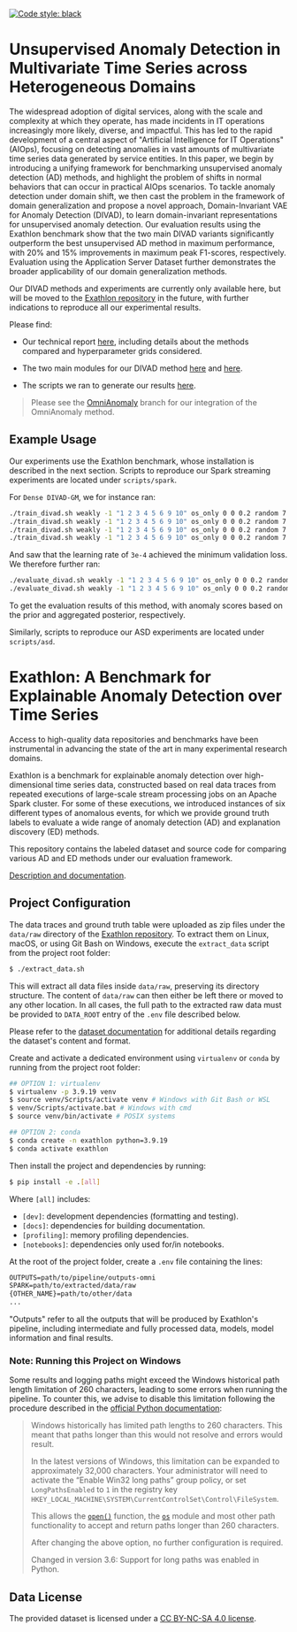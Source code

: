 [![Code style: black](https://img.shields.io/badge/code%20style-black-000000.svg)](https://github.com/psf/black)

# Unsupervised Anomaly Detection in Multivariate Time Series across Heterogeneous Domains

The widespread adoption of digital services, along with the scale and complexity at which they operate, has made incidents in IT operations increasingly more likely, diverse, and impactful. This has led to the rapid development of a central aspect of "Artificial Intelligence for IT Operations" (AIOps), focusing on detecting anomalies in vast amounts of multivariate time series data generated by service entities. In this paper, we begin by introducing a unifying framework for benchmarking unsupervised anomaly detection (AD) methods, and highlight the problem of shifts in normal behaviors that can occur in practical AIOps scenarios. To tackle anomaly detection under domain shift, we then cast the problem in the framework of domain generalization and propose a novel approach, Domain-Invariant VAE for Anomaly Detection (DIVAD), to learn domain-invariant representations for unsupervised anomaly detection. Our evaluation results using the Exathlon benchmark show that the two main DIVAD variants significantly outperform the best unsupervised AD method in maximum performance, with 20% and 15% improvements in maximum peak F1-scores, respectively. Evaluation using the Application Server Dataset further demonstrates the broader applicability of our domain generalization methods.

Our DIVAD methods and experiments are currently only available here, but will be moved to the [Exathlon repository](https://github.com/exathlonbenchmark/exathlon) in the future, with further indications to reproduce all our experimental results.

Please find:

- Our technical report [here](technical-report.pdf), including details about the methods compared and hyperparameter grids considered.

- The two main modules for our DIVAD method [here](./exathlon/detection/detectors/divad.py) and [here](./exathlon/detection/detectors/helpers/tf_divad.py).

- The scripts we ran to generate our results [here](https://github.com/exathlonbenchmark/divad/wiki).

> Please see the [OmniAnomaly](https://github.com/exathlonbenchmark/divad/tree/omni-anomaly) branch for our integration of the OmniAnomaly method.

## Example Usage

Our experiments use the Exathlon benchmark, whose installation is described in the next section. Scripts to reproduce our Spark streaming experiments are located under `scripts/spark`.

For `Dense DIVAD-GM`, we for instance ran:

```bash
./train_divad.sh weakly -1 "1 2 3 4 5 6 9 10" os_only 0 0 0.2 random 7 regular_scaling std 1 1 1 1 mean settings-rate dense gm 1 8 1.0 -1 "" "" "" "200" "64" "" "" "" "200" False False False False -1 -1 False "" "" "" "" "" "" 16 -1 -1 False False 0.0 0.0 0.0 normal 5.0 5.0 100 fixed 100000.0 adamw 1e-5 none -1 -1 0.01 1.0 128 300 val_loss 100
./train_divad.sh weakly -1 "1 2 3 4 5 6 9 10" os_only 0 0 0.2 random 7 regular_scaling std 1 1 1 1 mean settings-rate dense gm 1 8 1.0 -1 "" "" "" "200" "64" "" "" "" "200" False False False False -1 -1 False "" "" "" "" "" "" 16 -1 -1 False False 0.0 0.0 0.0 normal 5.0 5.0 100 fixed 100000.0 adamw 3e-5 none -1 -1 0.01 1.0 128 300 val_loss 100
./train_divad.sh weakly -1 "1 2 3 4 5 6 9 10" os_only 0 0 0.2 random 7 regular_scaling std 1 1 1 1 mean settings-rate dense gm 1 8 1.0 -1 "" "" "" "200" "64" "" "" "" "200" False False False False -1 -1 False "" "" "" "" "" "" 16 -1 -1 False False 0.0 0.0 0.0 normal 5.0 5.0 100 fixed 100000.0 adamw 1e-4 none -1 -1 0.01 1.0 128 300 val_loss 100
./train_divad.sh weakly -1 "1 2 3 4 5 6 9 10" os_only 0 0 0.2 random 7 regular_scaling std 1 1 1 1 mean settings-rate dense gm 1 8 1.0 -1 "" "" "" "200" "64" "" "" "" "200" False False False False -1 -1 False "" "" "" "" "" "" 16 -1 -1 False False 0.0 0.0 0.0 normal 5.0 5.0 100 fixed 100000.0 adamw 3e-4 none -1 -1 0.01 1.0 128 300 val_loss 100
```

And saw that the learning rate of `3e-4` achieved the minimum validation loss. We therefore further ran:

```bash
./evaluate_divad.sh weakly -1 "1 2 3 4 5 6 9 10" os_only 0 0 0.2 random 7 regular_scaling std 1 1 1 1 mean settings-rate dense gm 1 8 1.0 -1 "" "" "" "200" "64" "" "" "" "200" False False False False -1 -1 False "" "" "" "" "" "" 16 -1 -1 False False 0.0 0.0 0.0 normal 5.0 5.0 100 fixed 100000.0 adamw 3e-4 none -1 -1 0.01 1.0 128 300 val_loss 100 prior_nll_of_mean -1 -1 -1 -1
./evaluate_divad.sh weakly -1 "1 2 3 4 5 6 9 10" os_only 0 0 0.2 random 7 regular_scaling std 1 1 1 1 mean settings-rate dense gm 1 8 1.0 -1 "" "" "" "200" "64" "" "" "" "200" False False False False -1 -1 False "" "" "" "" "" "" 16 -1 -1 False False 0.0 0.0 0.0 normal 5.0 5.0 100 fixed 100000.0 adamw 3e-4 none -1 -1 0.01 1.0 128 300 val_loss 100 agg_post_nll_of_mean gm 8 -1 -1
```

To get the evaluation results of this method, with anomaly scores based on the prior and aggregated posterior, respectively.

Similarly, scripts to reproduce our ASD experiments are located under `scripts/asd`.

# Exathlon: A Benchmark for Explainable Anomaly Detection over Time Series

Access to high-quality data repositories and benchmarks have been instrumental in advancing the state of the art in many experimental research domains. 

Exathlon is a benchmark for explainable anomaly detection over high-dimensional time series data, constructed based on real data traces from repeated executions of large-scale stream processing jobs on an Apache Spark cluster. For some of these executions, we introduced instances of six different types of anomalous events, for which we provide ground truth labels to evaluate a wide range of anomaly detection (AD) and explanation discovery (ED) methods.

This repository contains the labeled dataset and source code for comparing various AD and ED methods under our evaluation framework.

[Description and documentation](https://github.com/exathlonbenchmark/exathlon/wiki). 

## Project Configuration

The data traces and ground truth table were uploaded as zip files under the `data/raw` directory of the [Exathlon repository](https://github.com/exathlonbenchmark/exathlon). To extract them on Linux, macOS, or using Git Bash on Windows, execute the `extract_data` script from the project root folder:

```bash
$ ./extract_data.sh
```

This will extract all data files inside `data/raw`, preserving its directory structure. The content of `data/raw` can then either be left there or moved to any other location. In all cases, the full path to the extracted raw data must be provided to `DATA_ROOT` entry of the `.env` file described below.

Please refer to the [dataset documentation](https://github.com/exathlonbenchmark/exathlon/wiki/Dataset) for additional details regarding the dataset's content and format.

Create and activate a dedicated environment using `virtualenv` or `conda` by running from the project root folder:

```bash
## OPTION 1: virtualenv
$ virtualenv -p 3.9.19 venv
$ source venv/Scripts/activate venv # Windows with Git Bash or WSL
$ venv/Scripts/activate.bat # Windows with cmd
$ source venv/bin/activate # POSIX systems

## OPTION 2: conda
$ conda create -n exathlon python=3.9.19
$ conda activate exathlon
```

Then install the project and dependencies by running:

```bash
$ pip install -e .[all]
```

Where `[all]` includes:

- `[dev]`: development dependencies (formatting and testing).
- `[docs]`: dependencies for building documentation.
- `[profiling]`: memory profiling dependencies.
- `[notebooks]`: dependencies only used for/in notebooks.

At the root of the project folder, create a `.env` file containing the lines:

```txt
OUTPUTS=path/to/pipeline/outputs-omni
SPARK=path/to/extracted/data/raw
{OTHER_NAME}=path/to/other/data
...
```

"Outputs" refer to all the outputs that will be produced by Exathlon's pipeline, including intermediate and fully processed data, models, model information and final results.

### Note: Running this Project on Windows

Some results and logging paths might exceed the Windows historical path length limitation of 260 characters, leading to some errors when running the pipeline. To counter this, we advise to disable this limitation following the procedure described in the [official Python documentation](https://docs.python.org/3/using/windows.html):

>Windows historically has limited path lengths to 260 characters. This meant that paths longer than this would not resolve and errors would result.
>
>In the latest versions of Windows, this limitation can be expanded to approximately 32,000 characters. Your administrator will need to activate the “Enable Win32 long paths” group policy, or set `LongPathsEnabled` to `1` in the registry key `HKEY_LOCAL_MACHINE\SYSTEM\CurrentControlSet\Control\FileSystem`.
>
>This allows the [`open()`](https://docs.python.org/3/library/functions.html#open) function, the [`os`](https://docs.python.org/3/library/os.html#module-os) module and most other path functionality to accept and return paths longer than 260 characters.
>
>After changing the above option, no further configuration is required.
>
>Changed in version 3.6: Support for long paths was enabled in Python. 

## Data License

The provided dataset is licensed under a [CC BY-NC-SA 4.0 license](https://creativecommons.org/licenses/by-nc-sa/4.0/).
